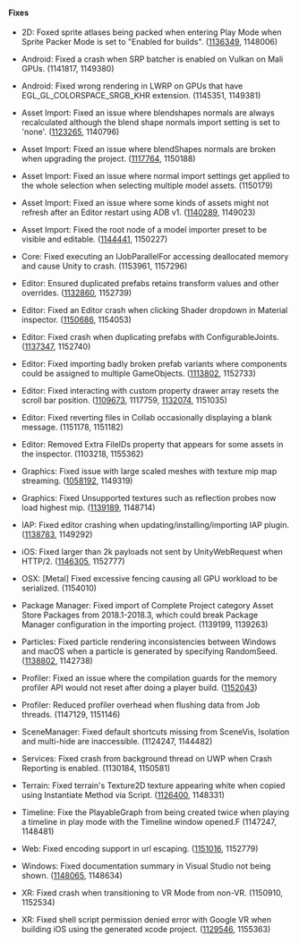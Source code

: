 #### Fixes

*   2D: Foxed sprite atlases being packed when entering Play Mode when Sprite Packer Mode is set to "Enabled for builds". ([1136349](https://issuetracker.unity3d.com/issues/sprite-atlases-are-packed-by-entering-play-mode-when-sprite-packer-mode-is-set-to-enabled-for-builds), 1148006)
    
*   Android: Fixed a crash when SRP batcher is enabled on Vulkan on Mali GPUs. (1141817, 1149380)
    
*   Android: Fixed wrong rendering in LWRP on GPUs that have EGL\_GL\_COLORSPACE\_SRGB\_KHR extension. (1145351, 1149381)
    
*   Asset Import: Fixed an issue where blendshapes normals are always recalculated although the blend shape normals import setting is set to 'none'. ([1123265](https://issuetracker.unity3d.com/issues/blend-shape-normals-are-always-calculating-even-when-its-set-to-none-in-import-settings), 1140796)
    
*   Asset Import: Fixed an issue where blendShapes normals are broken when upgrading the project. ([1117764](https://issuetracker.unity3d.com/issues/blendshapes-normals-are-broken-when-upgrading-the-project), 1150188)
    
*   Asset Import: Fixed an issue where normal import settings get applied to the whole selection when selecting multiple model assets. (1150179)
    
*   Asset Import: Fixed an issue where some kinds of assets might not refresh after an Editor restart using ADB v1. ([1140289](https://issuetracker.unity3d.com/issues/assetdatabase-does-not-refresh-asset-after-editor-restart), 1149023)
    
*   Asset Import: Fixed the root node of a model importer preset to be visible and editable. ([1144441](https://issuetracker.unity3d.com/issues/editor-root-node-value-comes-as-null-when-creating-fbx-preset), 1150227)
    
*   Core: Fixed executing an IJobParallelFor accessing deallocated memory and cause Unity to crash. (1153961, 1157296)
    
*   Editor: Ensured duplicated prefabs retains transform values and other overrides. ([1132860](https://issuetracker.unity3d.com/issues/game-objects-are-moved-to-random-places-when-duplicating-prefabs), 1152739)
    
*   Editor: Fixed an Editor crash when clicking Shader dropdown in Material inspector. ([1150686](https://issuetracker.unity3d.com/issues/editor-crashes-in-shader-issupported-when-trying-to-change-materials-shader-hdrp-slash-lit-to-any-other-shader-via-a-dropdown-menu), 1154053)
    
*   Editor: Fixed crash when duplicating prefabs with ConfigurableJoints. ([1137347](https://issuetracker.unity3d.com/issues/editor-crashes-with-transform-getposition-when-duplicating-prefabs-with-configurable-joints), 1152740)
    
*   Editor: Fixed importing badly broken prefab variants where components could be assigned to multiple GameObjects. ([1113802](https://issuetracker.unity3d.com/issues/editor-crashing-when-selecting-a-prefab-variant), 1152733)
    
*   Editor: Fixed interacting with custom property drawer array resets the scroll bar position. ([1109673](https://issuetracker.unity3d.com/issues/selected-array-element-in-the-inspector-carries-value-over-to-other-elements-when-scrolling), 1117759, [1132074](https://issuetracker.unity3d.com/issues/mouse-click-does-not-select-the-correct-array-element-in-the-inspector-window-while-scrolling), 1151035)
    
*   Editor: Fixed reverting files in Collab occasionally displaying a blank message. (1151178, 1151182)
    
*   Editor: Removed Extra FileIDs property that appears for some assets in the inspector. (1103218, 1155362)
    
*   Graphics: Fixed issue with large scaled meshes with texture mip map streaming. ([1058192](https://issuetracker.unity3d.com/issues/fbx-model-exported-with-specific-measuring-units-loses-texture-quality-upon-scene-switching), 1149319)
    
*   Graphics: Fixed Unsupported textures such as reflection probes now load highest mip. ([1139189](https://issuetracker.unity3d.com/issues/texture-streaming-loads-wrong-mipmap-levels-when-the-associated-transforms-scale-is-not-equal-to-one), 1148714)
    
*   IAP: Fixed editor crashing when updating/installing/importing IAP plugin. ([1138783](https://issuetracker.unity3d.com/issues/iap-editor-crashes-when-updating-slash-installing-slash-importing-iap-plugin), 1149292)
    
*   iOS: Fixed larger than 2k payloads not sent by UnityWebRequest when HTTP/2. ([1146305](https://issuetracker.unity3d.com/issues/mobile-unitywebrequest-fails-sending-post-request-if-the-server-supports-http-slash-2-with-no-fallback-to-http-slash-1), 1152777)
    
*   OSX: \[Metal\] Fixed excessive fencing causing all GPU workload to be serialized. (1154010)
    
*   Package Manager: Fixed import of Complete Project category Asset Store Packages from 2018.1-2018.3, which could break Package Manager configuration in the importing project. (1139199, 1139263)
    
*   Particles: Fixed particle rendering inconsistencies between Windows and macOS when a particle is generated by specifying RandomSeed. ([1138802](https://issuetracker.unity3d.com/issues/particle-rendering-inconsistencies-between-windows-and-macos-when-a-particle-is-generated-by-specifying-randomseed), 1142738)
    
*   Profiler: Fixed an issue where the compilation guards for the memory profiler API would not reset after doing a player build. ([1152043](https://issuetracker.unity3d.com/issues/memory-profiler-cancels-spanshot-due-to-compilation-in-progress-after-build-and-run))
    
*   Profiler: Reduced profiler overhead when flushing data from Job threads. (1147129, 1151146)
    
*   SceneManager: Fixed default shortcuts missing from SceneVis, Isolation and multi-hide are inaccessible. (1124247, 1144482)
    
*   Services: Fixed crash from background thread on UWP when Crash Reporting is enabled. (1130184, 1150581)
    
*   Terrain: Fixed terrain's Texture2D texture appearing white when copied using Instantiate Method via Script. ([1126400](https://issuetracker.unity3d.com/issues/terrains-texture2d-texture-appears-white-when-copied-using-instantiate-method-via-script), 1148331)
    
*   Timeline: Fixe the PlayableGraph from being created twice when playing a timeline in play mode with the Timeline window opened.F (1147247, 1148481)
    
*   Web: Fixed encoding support in url escaping. ([1151016](https://issuetracker.unity3d.com/issues/unitywebrequest-unitywebrequest-dot-escapeurl-ignores-specified-encoding-when-creating-the-url), 1152779)
    
*   Windows: Fixed documentation summary in Visual Studio not being shown. ([1148065](https://issuetracker.unity3d.com/issues/documentation-summary-in-visual-studio-is-not-being-shown), 1148634)
    
*   XR: Fixed crash when transitioning to VR Mode from non-VR. (1150910, 1152534)
    
*   XR: Fixed shell script permission denied error with Google VR when building iOS using the generated xcode project. ([1129546](https://issuetracker.unity3d.com/issues/google-vr-xcode-permission-denied-on-shell-scripts), 1155363)